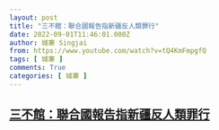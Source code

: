 ```yaml
---
layout: post
title: "三不館：聯合國報告指新疆反人類罪行"
date: 2022-09-01T11:46:01.000Z
author: 城寨 Singjai
from: https://www.youtube.com/watch?v=tQ4KmFmpgfQ
tags: [ 城寨 ]
comments: True
categories: [ 城寨 ]
---
```

<!--1662032761000-->
[三不館：聯合國報告指新疆反人類罪行](https://www.youtube.com/watch?v=tQ4KmFmpgfQ)
------

<div>

</div>
